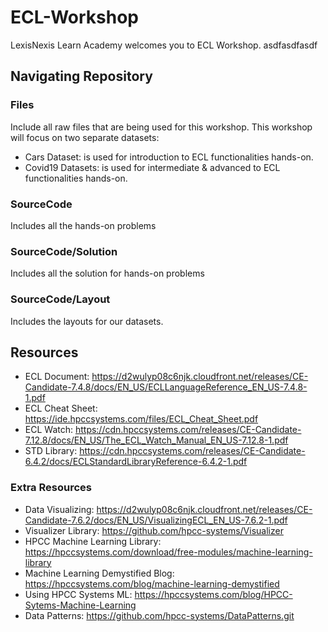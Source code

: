 # ECL-Workshop

LexisNexis Learn Academy welcomes you to ECL Workshop.
asdfasdfasdf
## Navigating Repository

### Files
Include all raw files that are being used for this workshop. This workshop will focus on two separate datasets:
- Cars Dataset: is used for introduction to ECL functionalities hands-on.
- Covid19 Datasets: is used for intermediate & advanced to ECL functionalities hands-on.

### SourceCode
Includes all the hands-on problems

### SourceCode/Solution
Includes all the solution for hands-on problems

### SourceCode/Layout
Includes the layouts for our datasets. 

## Resources
- ECL Document: https://d2wulyp08c6njk.cloudfront.net/releases/CE-Candidate-7.4.8/docs/EN_US/ECLLanguageReference_EN_US-7.4.8-1.pdf
- ECL Cheat Sheet: https://ide.hpccsystems.com/files/ECL_Cheat_Sheet.pdf
- ECL Watch: https://cdn.hpccsystems.com/releases/CE-Candidate-7.12.8/docs/EN_US/The_ECL_Watch_Manual_EN_US-7.12.8-1.pdf
- STD Library: https://cdn.hpccsystems.com/releases/CE-Candidate-6.4.2/docs/ECLStandardLibraryReference-6.4.2-1.pdf

### Extra Resources

- Data Visualizing: https://d2wulyp08c6njk.cloudfront.net/releases/CE-Candidate-7.6.2/docs/EN_US/VisualizingECL_EN_US-7.6.2-1.pdf
- Visualizer Library: https://github.com/hpcc-systems/Visualizer
- HPCC Machine Learning Library: https://hpccsystems.com/download/free-modules/machine-learning-library
- Machine Learning Demystified Blog: https://hpccsystems.com/blog/machine-learning-demystified
- Using HPCC Systems ML: https://hpccsystems.com/blog/HPCC-Sytems-Machine-Learning
- Data Patterns: https://github.com/hpcc-systems/DataPatterns.git







